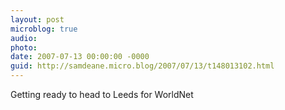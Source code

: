 ```yaml
---
layout: post
microblog: true
audio: 
photo: 
date: 2007-07-13 00:00:00 -0000
guid: http://samdeane.micro.blog/2007/07/13/t148013102.html
---
```

Getting ready to head to Leeds for WorldNet
